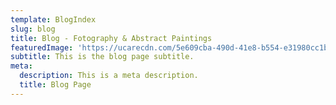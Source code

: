 ```yaml
---
template: BlogIndex
slug: blog
title: Blog - Fotography & Abstract Paintings
featuredImage: 'https://ucarecdn.com/5e609cba-490d-41e8-b554-e31980cc1b3e/'
subtitle: This is the blog page subtitle.
meta:
  description: This is a meta description.
  title: Blog Page
---
```

